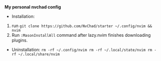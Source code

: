 **My personal nvchad config** 

- Installation: 
1. run `git clone https://github.com/NvChad/starter ~/.config/nvim && nvim`
2. Run `:MasonInstallAll` command after lazy.nvim finishes downloading plugins.


- Uninstallation: 
   `rm -rf ~/.config/nvim
    rm -rf ~/.local/state/nvim
    rm -rf ~/.local/share/nvim`
